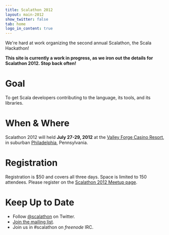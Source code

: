 ```yaml
---
title: Scalathon 2012
layout: main-2012
show_twitter: false
tab: home
logo_in_content: true
---
```


We're hard at work organizing the second annual Scalathon, the Scala Hackathon!

**This site is currently a work in progress, as we iron out the details for
Scalathon 2012. Stop back often!**

# Goal

To get Scala developers contributing to the language, its tools, and its
libraries.

# When & Where

Scalathon 2012 will held **July 27-29, 2012** at the
[Valley Forge Casino Resort][], in suburban [Philadelphia][], Pennsylvania.

# Registration

Registration is $50 and covers all three days. Space is limited to 150
attendees. Please register on the [Scalathon 2012 Meetup page][].

# Keep Up to Date

* Follow [@scalathon](http://twitter.com/#!/scalathon) on Twitter.
* [Join the mailing list](http://groups.google.com/group/scalathon).
* Join us in #scalathon on *freenode* IRC.

[Valley Forge Casino Resort]: https://www.vfcasino.com/
[Philadelphia]: http://en.wikipedia.org/wiki/Philadelphia
[Scalathon 2012 Meetup page]: http://www.meetup.com/scala-phase/events/62752272/
